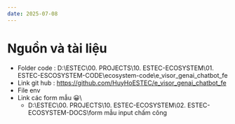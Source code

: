 ```yaml
---
date: 2025-07-08
---
```

# Nguồn và tài liệu

- Folder code : D:\ESTEC\00. PROJECTS\10. ESTEC-ECOSYSTEM\01. ESTEC-ESCOSYSTEM-CODE\ecosystem-code\e_visor_genai_chatbot_fe
- Link git hub : https://github.com/HuyHoESTEC/e_visor_genai_chatbot_fe
- File env  
- Link các form mẫu 😀\
	- D:\ESTEC\00. PROJECTS\10. ESTEC-ECOSYSTEM\02. ESTEC-ECOSYSTEM-DOCS\form mẫu input chấm công
